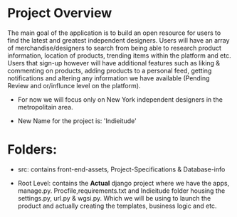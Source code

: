 Project Overview
================
The main goal of the application is to build an open resource for users to find the latest and greatest independent designers. Users will have an array of merchandise/designers to search from being able to research product information, location of products, trending items within the platform and etc. Users that sign-up however will have additional features such as liking & commenting on products, adding products to a personal feed, getting notifications and altering any information we have available (Pending Review and or/influnce level on the platform). 


- For now we will focus only on New York independent designers in the metropolitain area.

- New Name for the project is: 'Indieitude'

Folders:
===============
- src: contains front-end-assets, Project-Specifications & Database-info

- Root Level: contains the **Actual** django project where we have the apps, manage.py. Procfile,requirements.txt and Indieitude folder housing the settings.py, url.py & wgsi.py. Which we will be using to launch the product and actually creating the templates, business logic and etc.


